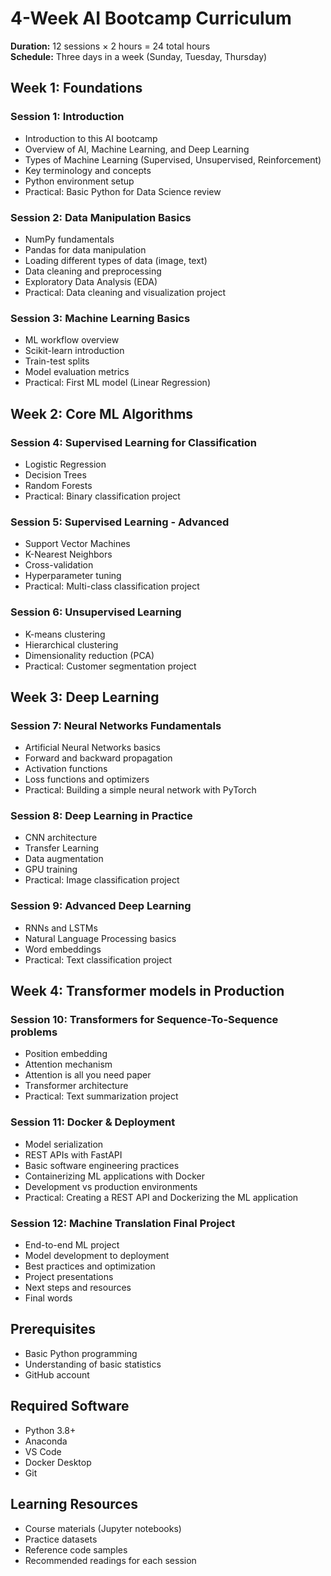 # 4-Week AI Bootcamp Curriculum
**Duration:** 12 sessions × 2 hours = 24 total hours  
**Schedule:** Three days in a week (Sunday, Tuesday, Thursday)

## Week 1: Foundations

### Session 1: Introduction
- Introduction to this AI bootcamp
- Overview of AI, Machine Learning, and Deep Learning
- Types of Machine Learning (Supervised, Unsupervised, Reinforcement)
- Key terminology and concepts
- Python environment setup
- Practical: Basic Python for Data Science review

### Session 2: Data Manipulation Basics
- NumPy fundamentals
- Pandas for data manipulation
- Loading different types of data (image, text)
- Data cleaning and preprocessing
- Exploratory Data Analysis (EDA)
- Practical: Data cleaning and visualization project

### Session 3: Machine Learning Basics
- ML workflow overview
- Scikit-learn introduction
- Train-test splits
- Model evaluation metrics
- Practical: First ML model (Linear Regression)

## Week 2: Core ML Algorithms

### Session 4: Supervised Learning for Classification
- Logistic Regression
- Decision Trees
- Random Forests
- Practical: Binary classification project

### Session 5: Supervised Learning - Advanced
- Support Vector Machines
- K-Nearest Neighbors
- Cross-validation
- Hyperparameter tuning
- Practical: Multi-class classification project

### Session 6: Unsupervised Learning
- K-means clustering
- Hierarchical clustering
- Dimensionality reduction (PCA)
- Practical: Customer segmentation project

## Week 3: Deep Learning

### Session 7: Neural Networks Fundamentals
- Artificial Neural Networks basics
- Forward and backward propagation
- Activation functions
- Loss functions and optimizers
- Practical: Building a simple neural network with PyTorch

### Session 8: Deep Learning in Practice
- CNN architecture
- Transfer Learning
- Data augmentation
- GPU training
- Practical: Image classification project

### Session 9: Advanced Deep Learning
- RNNs and LSTMs
- Natural Language Processing basics
- Word embeddings
- Practical: Text classification project

## Week 4: Transformer models in Production

### Session 10: Transformers for Sequence-To-Sequence problems
- Position embedding
- Attention mechanism
- Attention is all you need paper
- Transformer architecture 
- Practical: Text summarization project

### Session 11: Docker & Deployment
- Model serialization
- REST APIs with FastAPI
- Basic software engineering practices
- Containerizing ML applications with Docker
- Development vs production environments
- Practical: Creating a REST API and Dockerizing the ML application

### Session 12: Machine Translation Final Project
- End-to-end ML project
- Model development to deployment
- Best practices and optimization
- Project presentations
- Next steps and resources
- Final words

## Prerequisites
- Basic Python programming
- Understanding of basic statistics
- GitHub account

## Required Software
- Python 3.8+
- Anaconda
- VS Code
- Docker Desktop
- Git

## Learning Resources
- Course materials (Jupyter notebooks)
- Practice datasets
- Reference code samples
- Recommended readings for each session
